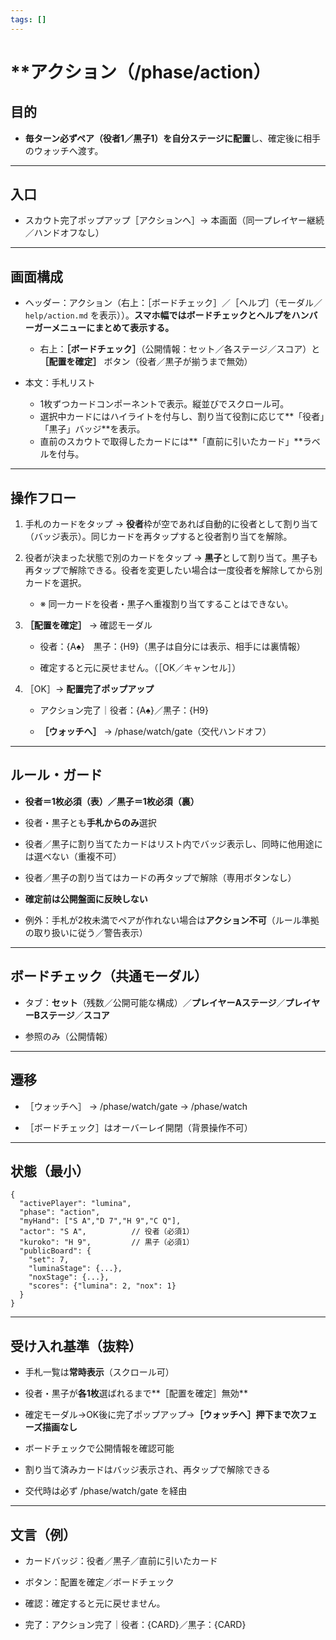 ```yaml
---
tags: []
---
```

# **アクション（/phase/action）

  

## **目的**

- **毎ターン必ずペア（役者1／黒子1）を自分ステージに配置**し、確定後に相手のウォッチへ渡す。
    

---

## **入口**

- スカウト完了ポップアップ［アクションへ］→ 本画面（同一プレイヤー継続／ハンドオフなし）
    

---

## **画面構成**

- ヘッダー：アクション（右上：［ボードチェック］／［ヘルプ］（モーダル／`help/action.md` を表示））。**スマホ幅ではボードチェックとヘルプをハンバーガーメニューにまとめて表示する。**

    - 右上：**［ボードチェック］**（公開情報：セット／各ステージ／スコア）と **［配置を確定］** ボタン（役者／黒子が揃うまで無効）

- 本文：手札リスト

    - 1枚ずつカードコンポーネントで表示。縦並びでスクロール可。
    - 選択中カードにはハイライトを付与し、割り当て役割に応じて**「役者」「黒子」バッジ**を表示。
    - 直前のスカウトで取得したカードには**「直前に引いたカード」**ラベルを付与。
        
    

---

## **操作フロー**

1. 手札のカードをタップ → **役者**枠が空であれば自動的に役者として割り当て（バッジ表示）。同じカードを再タップすると役者割り当てを解除。

2. 役者が決まった状態で別のカードをタップ → **黒子**として割り当て。黒子も再タップで解除できる。役者を変更したい場合は一度役者を解除してから別カードを選択。

    - ※ 同一カードを役者・黒子へ重複割り当てすることはできない。

3. **［配置を確定］** → 確認モーダル
    
    - 役者：{A♠}　黒子：{H9}（黒子は自分には表示、相手には裏情報）
        
    - 確定すると元に戻せません。（［OK／キャンセル］）
        
    
4. ［OK］→ **配置完了ポップアップ**
    
    - アクション完了｜役者：{A♠}／黒子：{H9}
        
    - **［ウォッチへ］** → /phase/watch/gate（交代ハンドオフ）
        
    

---

## **ルール・ガード**

- **役者＝1枚必須（表）／黒子＝1枚必須（裏）**

- 役者・黒子とも**手札からのみ**選択

- 役者／黒子に割り当てたカードはリスト内でバッジ表示し、同時に他用途には選べない（重複不可）

- 役者／黒子の割り当てはカードの再タップで解除（専用ボタンなし）

- **確定前は公開盤面に反映しない**
    
- 例外：手札が2枚未満でペアが作れない場合は**アクション不可**（ルール準拠の取り扱いに従う／警告表示）
    

---

## **ボードチェック（共通モーダル）**

- タブ：**セット**（残数／公開可能な構成）／**プレイヤーAステージ**／**プレイヤーBステージ**／**スコア**
    
- 参照のみ（公開情報）
    

---

## **遷移**

- ［ウォッチへ］ → /phase/watch/gate → /phase/watch
    
- ［ボードチェック］はオーバーレイ開閉（背景操作不可）
    

---

## **状態（最小）**

```
{
  "activePlayer": "lumina",
  "phase": "action",
  "myHand": ["S A","D 7","H 9","C Q"],
  "actor": "S A",          // 役者（必須1）
  "kuroko": "H 9",         // 黒子（必須1）
  "publicBoard": {
    "set": 7,
    "luminaStage": {...},
    "noxStage": {...},
    "scores": {"lumina": 2, "nox": 1}
  }
}
```

---

## **受け入れ基準（抜粋）**

- 手札一覧は**常時表示**（スクロール可）
    
- 役者・黒子が**各1枚**選ばれるまで**［配置を確定］無効**
    
- 確定モーダル→OK後に完了ポップアップ→**［ウォッチへ］押下まで次フェーズ描画なし**
    
- ボードチェックで公開情報を確認可能

- 割り当て済みカードはバッジ表示され、再タップで解除できる
    
- 交代時は必ず /phase/watch/gate を経由
    

---

## **文言（例）**

- カードバッジ：役者／黒子／直前に引いたカード

- ボタン：配置を確定／ボードチェック

- 確認：確定すると元に戻せません。
    
- 完了：アクション完了｜役者：{CARD}／黒子：{CARD}
